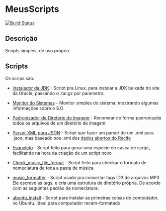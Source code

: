 MeusScripts
===========
[![Build Status](https://travis-ci.org/frankjuniorr/MeusScripts.svg?branch=master)](https://travis-ci.org/frankjuniorr/MeusScripts)

## Descrição
Scripts simples, de uso próprio.

## Scripts

Os scrips são:

- [Instalador da JDK](https://github.com/frankjuniorr/MeusScripts/tree/master/instalador_da_jdk) - Script pra Linux, para instalar a JDK baixada do site da Oracle, passando o .tar.gz por parametro.

- [Monitor do Sistemas](https://github.com/frankjuniorr/MeusScripts/tree/master/monitor_do_sistema) - Monitor simples do sistema, mostrando algumas informações sobre o S.O.

- [Padronizador de Diretório de Imagem](https://github.com/frankjuniorr/MeusScripts/tree/master/padronizador_de_diretorio_de_imagem) - Renomear de forma padroniazda todos os arquivos de um diretório de imagem

- [Parser XML para JSON](https://github.com/frankjuniorr/MeusScripts/tree/master/parser_xml_to_json) - Script que fazer um parser de um .xml para .json, mas baseado nos .xml dos [dados abertos do Recife](http://dados.recife.pe.gov.br/)

- [Esqueleto](https://github.com/frankjuniorr/MeusScripts/tree/master/esqueleto) - Script feito para gerar uma especie de casca de script, facilitando na hora da criação de um script novo

- [Check_music_file_format](https://github.com/frankjuniorr/MeusScripts/tree/master/check_music_file_format) - Script feito para checkar o formato de nomeclatura de toda a pasta de música

- [music_formatter](https://github.com/frankjuniorr/MeusScripts/tree/master/music_formatter) - Script usado pra consertar tags ID3 de arquivos MP3. Ele escreve as tags, e cria uma estrutura de diretório própria. De acordo com as seguintes padrão de nomeclatura:

- [ubuntu_install](https://github.com/frankjuniorr/MeusScripts/tree/master/ubuntu_install) - Script para instalar as primeiras coisas do computador, no Ubuntu. Ideal para computador recém-formatado.
